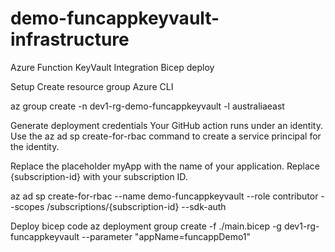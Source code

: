 # demo-funcappkeyvault-infrastructure

 Azure Function KeyVault Integration Bicep deploy

 Setup
 Create resource group
Azure CLI

az group create -n dev1-rg-demo-funcappkeyvault -l australiaeast

Generate deployment credentials
Your GitHub action runs under an identity. Use the az ad sp create-for-rbac command to create a service principal for the identity.

Replace the placeholder myApp with the name of your application. Replace {subscription-id} with your subscription ID.


az ad sp create-for-rbac --name demo-funcappkeyvault --role contributor --scopes /subscriptions/{subscription-id} --sdk-auth


Deploy bicep code
az deployment group create -f ./main.bicep -g dev1-rg-funcappkeyvault --parameter "appName=funcappDemo1"